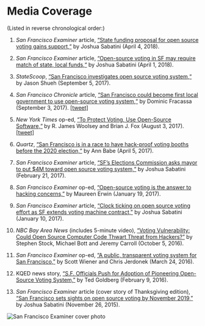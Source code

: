 # Media Coverage

(Listed in reverse chronological order:)

1. _San Francisco Examiner_ article, [“State funding proposal for open source
   voting gains
   support,“](http://www.sfexaminer.com/open-source-voting-sf-may-require-match-state-local-funds/)
   by Joshua Sabatini (April 4, 2018).

1. _San Francisco Examiner_ article, [“Open-source voting in SF may require
   match of state, local
   funds,“](http://www.sfexaminer.com/open-source-voting-sf-may-require-match-state-local-funds/)
   by Joshua Sabatini (April 1, 2018).

1. _StateScoop_, [“San Francisco investigates open source voting
   system,“](http://statescoop.com/san-francisco-investigates-open-source-voting-system)
   by Jason Shueh (September 5, 2017).

1. _San Francisco Chronicle_ article, [“San Francisco could
   become first local government to use open-source voting
   system,“](http://www.sfchronicle.com/politics/article/San-Francisco-could-become-first-local-government-12170869.php)
   by Dominic Fracassa (September 3, 2017).
   [\[tweet\]](https://twitter.com/sfchronicle/status/904615013859684352)

1. _New York Times_ op-ed, [“To Protect Voting, Use Open-Source
   Software,“](https://www.nytimes.com/2017/08/03/opinion/open-source-software-hacker-voting.html)
   by R. James Woolsey and Brian J. Fox (August 3, 2017).
   [\[tweet\]](https://twitter.com/SFOpenVoting/status/893037067868946432)

1. _Quartz_, [“San Francisco is in a race to have hack-proof voting booths
   before the 2020 election,“](https://qz.com/929362/open-source-could-pave-the-way-to-hack-proof-voting-technology/)
   by Ann Babe (April 5, 2017).

1. _San Francisco Examiner_ article, [“SF’s Elections
   Commission asks mayor to put $4M toward open source voting
   system,“](http://www.sfexaminer.com/sfs-elections-commission-asks-mayor-put-4m-toward-open-source-voting-system)
   by Joshua Sabatini (February 21, 2017).

1. _San Francisco Examiner_ op-ed, [“Open-source voting is the answer to
   hacking concerns,”](http://www.sfexaminer.com/open-source-voting-answer-hacking-concerns)
   by Maureen Erwin (January 19, 2017).

1. _San Francisco Examiner_ article, [“Clock ticking on open source voting
   effort as SF extends voting machine
   contract,”](http://www.sfexaminer.com/clock-ticking-open-source-voting-effort-sf-extends-voting-machine-contract)
   by Joshua Sabatini (January 10, 2017).

1. _NBC Bay Area News_ (includes 5-minute video), [“Voting Vulnerability:
   Could Open Source Computer Code Thwart Threat from
   Hackers?”](http://www.nbcbayarea.com/investigations/Voting-Vulnerability-Could-Open-Source-Computer-Code-Thwart-Threat-from-Hackers-395867861.html)
   by Stephen Stock, Michael Bott and Jeremy Carroll (October 5, 2016).

1. _San Francisco Examiner_ op-ed, [“A public, transparent voting system for
   San Francisco,”](http://www.sfexaminer.com/public-transparent-voting-system-san-francisco)
   by Scott Wiener and Chris Jerdonek (March 24, 2016).

1. KQED news story, [“S.F. Officials Push for Adoption of Pioneering
   Open-Source Voting System,”](http://ww2.kqed.org/news/2016/02/09/s-f-officials-push-for-adoption-of-pioneering-open-source-voting-system)
   by Ted Goldberg (February 9, 2016).

1. _San Francisco Examiner_ article (cover story of Thanksgiving edition),
   [“San Francisco sets sights on open source voting by November
   2019,”](http://www.sfexaminer.com/san-francisco-sets-sights-on-open-source-voting-by-november-2019)
   by Joshua Sabatini (November 26, 2015).

![San Francisco Examiner cover photo](assets/images/SFExaminer_cover_20151126.jpeg
"San Francisco Examiner cover photo")
